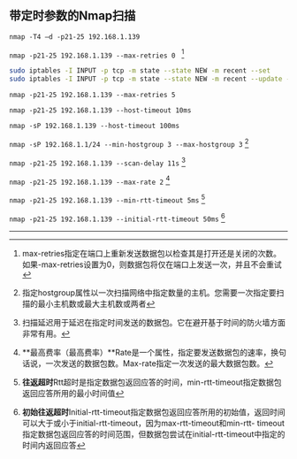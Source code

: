 ## 带定时参数的Nmap扫描

`nmap -T4 –d -p21-25 192.168.1.139`

`nmap -p21-25 192.168.1.139 --max-retries 0 ` [^1]

```bash
sudo iptables -I INPUT -p tcp -m state --state NEW -m recent --set
sudo iptables -I INPUT -p tcp -m state --state NEW -m recent --update --seconds 1 --hitcount 1 -j DROP 
```

`nmap -p21-25 192.168.1.139 --max-retries 5`

`nmap -p21-25 192.168.1.139 --host-timeout 10ms`

`nmap -sP 192.168.1.139 --host-timeout 100ms`

`nmap -sP 192.168.1.1/24 --min-hostgroup 3 --max-hostgroup 3` [^3]

`nmap -p21-25 192.168.1.139 --scan-delay 11s` [^4]

`nmap -p21-25 192.168.1.139 --max-rate 2` [^5]

`nmap -p21-25 192.168.1.139 --min-rtt-timeout 5ms` [^6]

`nmap -p21-25 192.168.1.139 --initial-rtt-timeout 50ms` [^7]

---

[^1]: max-retries指定在端口上重新发送数据包以检查其是打开还是关闭的次数。如果-max-retries设置为0，则数据包将仅在端口上发送一次，并且不会重试
[^2]: 在目标计算机上应用一个小型防火墙规则，以便在数据包速度更快时阻止数据包。
[^3]: 指定hostgroup属性以一次扫描网络中指定数量的主机。您需要一次指定要扫描的最小主机数或最大主机数或两者
[^4]: 扫描延迟用于延迟在指定时间发送的数据包。它在避开基于时间的防火墙方面非常有用。
[^5]: **最高费率（最高费率）**Rate是一个属性，指定要发送数据包的速率，换句话说，一次发送的数据包数。Max-rate指定一次发送的最大数据包数。
[^6]: **往返超时**Rtt超时是指定数据包返回应答的时间，min-rtt-timeout指定数据包返回应答所用的最小时间值
[^7]: **初始往返超时**Initial-rtt-timeout指定数据包返回应答所用的初始值，返回时间可以大于或小于initial-rtt-timeout，因为max-rtt-timeout和min-rtt- timeout指定数据包返回应答的时间范围，但数据包尝试在initial-rtt-timeout中指定的时间内返回应答